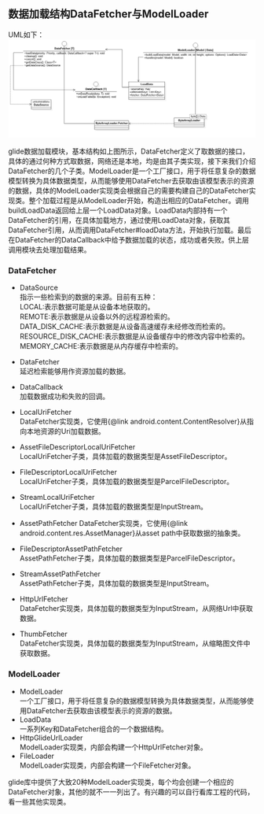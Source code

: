 ## 数据加载结构DataFetcher与ModelLoader
UML如下：
![image](../img/diagram_datafetcher_and_modelloader.png)

glide数据加载模块，基本结构如上图所示，DataFetcher定义了取数据的接口，具体的通过何种方式取数据，网络还是本地，均是由其子类实现，接下来我们介绍DataFetcher的几个子类。ModelLoader是一个工厂接口，用于将任意复杂的数据模型转换为具体数据类型，从而能够使用DataFetcher去获取由该模型表示的资源的数据，具体的ModelLoader实现类会根据自己的需要构建自己的DataFetcher实现类。整个加载过程是从ModelLoader开始，构造出相应的DataFetcher。调用buildLoadData返回给上层一个LoadData对象。LoadData内部持有一个DataFetcher的引用，在具体加载地方，通过使用LoadData对象，获取其DataFetcher引用，从而调用DataFetcher#loadData方法，开始执行加载。最后在DataFetcher的DataCallback中给予数据加载的状态，成功或者失败。供上层调用模块去处理加载结果。

### DataFetcher
- DataSource  
指示一些检索到的数据的来源。目前有五种：  
LOCAL:表示数据可能是从设备本地获取的。  
REMOTE:表示数据是从设备以外的远程源检索的。  
DATA_DISK_CACHE:表示数据是从设备高速缓存未经修改而检索的。  
RESOURCE_DISK_CACHE:表示数据是从设备缓存中的修改内容中检索的。  
MEMORY_CACHE:表示数据是从内存缓存中检索的。
- DataFetcher  
延迟检索能够用作资源加载的数据。
- DataCallback  
加载数据成功和失败的回调。


- LocalUriFetcher  
DataFetcher实现类，它使用{@link android.content.ContentResolver}从指向本地资源的Uri加载数据。
- AssetFileDescriptorLocalUriFetcher  
LocalUriFetcher子类，具体加载的数据类型是AssetFileDescriptor。
- FileDescriptorLocalUriFetcher  
LocalUriFetcher子类，具体加载的数据类型是ParcelFileDescriptor。
- StreamLocalUriFetcher  
LocalUriFetcher子类，具体加载的数据类型是InputStream。


- AssetPathFetcher
DataFetcher实现类，它使用{@link android.content.res.AssetManager}从asset path中获取数据的抽象类。
- FileDescriptorAssetPathFetcher  
AssetPathFetcher子类，具体加载的数据类型是ParcelFileDescriptor。
- StreamAssetPathFetcher  
AssetPathFetcher子类，具体加载的数据类型是InputStream。


- HttpUrlFetcher  
DataFetcher实现类，具体加载的数据类型为InputStream，从网络Url中获取数据。
- ThumbFetcher  
DataFetcher实现类，具体加载的数据类型为InputStream，从缩略图文件中获取数据。

### ModelLoader
- ModelLoader  
一个工厂接口，用于将任意复杂的数据模型转换为具体数据类型，从而能够使用DataFetcher去获取由该模型表示的资源的数据。
- LoadData  
一系列Key和DataFetcher组合的一个数据结构。
- HttpGlideUrlLoader  
ModelLoader实现类，内部会构建一个HttpUrlFetcher对象。
- FileLoader  
ModelLoader实现类，内部会构建一个FileFetcher对象。

glide库中提供了大致20种ModelLoader实现类，每个均会创建一个相应的DataFetcher对象，其他的就不一一列出了。有兴趣的可以自行看库工程的代码，看一些其他实现类。
